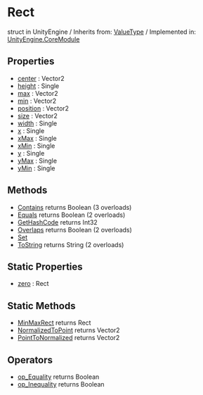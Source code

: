 # Rect
struct in UnityEngine
 / Inherits from: <a href="https://docs.unity3d.com/6000.0/Documentation/ScriptReference/ValueType.html">ValueType</a> / Implemented in: <a href="https://docs.unity3d.com/6000.0/Documentation/ScriptReference/UnityEngine.CoreModule.html">UnityEngine.CoreModule</a>

## Properties
- <a href="https://docs.unity3d.com/6000.0/Documentation/ScriptReference/Rect-center.html">center</a> : Vector2
- <a href="https://docs.unity3d.com/6000.0/Documentation/ScriptReference/Rect-height.html">height</a> : Single
- <a href="https://docs.unity3d.com/6000.0/Documentation/ScriptReference/Rect-max.html">max</a> : Vector2
- <a href="https://docs.unity3d.com/6000.0/Documentation/ScriptReference/Rect-min.html">min</a> : Vector2
- <a href="https://docs.unity3d.com/6000.0/Documentation/ScriptReference/Rect-position.html">position</a> : Vector2
- <a href="https://docs.unity3d.com/6000.0/Documentation/ScriptReference/Rect-size.html">size</a> : Vector2
- <a href="https://docs.unity3d.com/6000.0/Documentation/ScriptReference/Rect-width.html">width</a> : Single
- <a href="https://docs.unity3d.com/6000.0/Documentation/ScriptReference/Rect-x.html">x</a> : Single
- <a href="https://docs.unity3d.com/6000.0/Documentation/ScriptReference/Rect-xMax.html">xMax</a> : Single
- <a href="https://docs.unity3d.com/6000.0/Documentation/ScriptReference/Rect-xMin.html">xMin</a> : Single
- <a href="https://docs.unity3d.com/6000.0/Documentation/ScriptReference/Rect-y.html">y</a> : Single
- <a href="https://docs.unity3d.com/6000.0/Documentation/ScriptReference/Rect-yMax.html">yMax</a> : Single
- <a href="https://docs.unity3d.com/6000.0/Documentation/ScriptReference/Rect-yMin.html">yMin</a> : Single

## Methods
- <a href="https://docs.unity3d.com/6000.0/Documentation/ScriptReference/Rect.Contains.html">Contains</a> returns Boolean (3 overloads)
- <a href="https://docs.unity3d.com/6000.0/Documentation/ScriptReference/Rect.Equals.html">Equals</a> returns Boolean (2 overloads)
- <a href="https://docs.unity3d.com/6000.0/Documentation/ScriptReference/Rect.GetHashCode.html">GetHashCode</a> returns Int32
- <a href="https://docs.unity3d.com/6000.0/Documentation/ScriptReference/Rect.Overlaps.html">Overlaps</a> returns Boolean (2 overloads)
- <a href="https://docs.unity3d.com/6000.0/Documentation/ScriptReference/Rect.Set.html">Set</a>
- <a href="https://docs.unity3d.com/6000.0/Documentation/ScriptReference/Rect.ToString.html">ToString</a> returns String (2 overloads)

## Static Properties
- <a href="https://docs.unity3d.com/6000.0/Documentation/ScriptReference/Rect-zero.html">zero</a> : Rect

## Static Methods
- <a href="https://docs.unity3d.com/6000.0/Documentation/ScriptReference/Rect.MinMaxRect.html">MinMaxRect</a> returns Rect
- <a href="https://docs.unity3d.com/6000.0/Documentation/ScriptReference/Rect.NormalizedToPoint.html">NormalizedToPoint</a> returns Vector2
- <a href="https://docs.unity3d.com/6000.0/Documentation/ScriptReference/Rect.PointToNormalized.html">PointToNormalized</a> returns Vector2

## Operators
- <a href="https://docs.unity3d.com/6000.0/Documentation/ScriptReference/Rect.op_Equality.html">op_Equality</a> returns Boolean
- <a href="https://docs.unity3d.com/6000.0/Documentation/ScriptReference/Rect.op_Inequality.html">op_Inequality</a> returns Boolean
